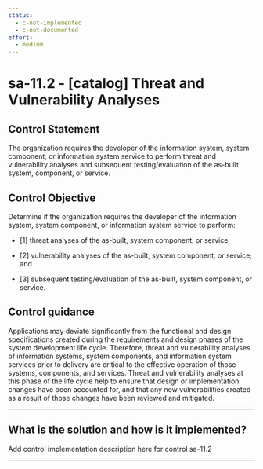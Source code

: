 ```yaml
---
status:
  - c-not-implemented
  - c-not-documented
effort:
  - medium
---
```


# sa-11.2 - \[catalog\] Threat and Vulnerability Analyses

## Control Statement

The organization requires the developer of the information system, system component, or information system service to perform threat and vulnerability analyses and subsequent testing/evaluation of the as-built system, component, or service.

## Control Objective

Determine if the organization requires the developer of the information system, system component, or information system service to perform:

- \[1\] threat analyses of the as-built, system component, or service;

- \[2\] vulnerability analyses of the as-built, system component, or service; and

- \[3\] subsequent testing/evaluation of the as-built, system component, or service.

## Control guidance

Applications may deviate significantly from the functional and design specifications created during the requirements and design phases of the system development life cycle. Therefore, threat and vulnerability analyses of information systems, system components, and information system services prior to delivery are critical to the effective operation of those systems, components, and services. Threat and vulnerability analyses at this phase of the life cycle help to ensure that design or implementation changes have been accounted for, and that any new vulnerabilities created as a result of those changes have been reviewed and mitigated.

______________________________________________________________________

## What is the solution and how is it implemented?

Add control implementation description here for control sa-11.2

______________________________________________________________________
